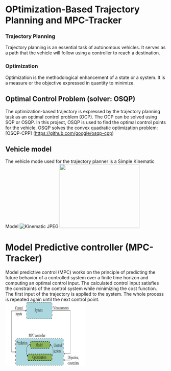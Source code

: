 # OPtimization-Based Trajectory Planning and MPC-Tracker
### Trajectory Planning 
Trajectory planning is an essential task of autonomous vehicles. It serves as a path that the vehicle will follow using a controller to reach a destination.
### Optimization
Optimization is the methodological enhancement of a state or a system. It is a measure or the objective expressed in quantity to minimize.
## Optimal Control Problem (solver: OSQP)
The optimization-based trajectory is expressed by the trajectory planning task as an optimal control problem (OCP).
The OCP can be solved using SQP or OSQP. In this project, OSQP is used to find the optimal control points for the vehicle.
OSQP solves the convex quadratic optimization problem: [OSQP-CPP] (https://github.com/google/osqp-cpp)
## Vehicle model
The vehicle mode used for the trajectory planner is a Simple Kinematic Model
![Kinematic JPEG](https://github.com/user-attachments/assets/2de6605e-24f0-4008-8fbc-350c66908934)
<img src="https://github.com/user-attachments/assets/2de6605e-24f0-4008-8fbc-350c66908934" width=250 height=200>
# Model Predictive controller (MPC-Tracker)
Model predictive control (MPC) works on the principle of predicting the future behavior of a controlled system over a finite time horizon and computing an optimal control input. 
The calculated control input satisfies the constraints of the control system while minimizing the cost function. The first input of the trajectory is applied to the system.
The whole process is repeated again until the next control point.
<img src="Images/MPC.jpg" width=250 height=200>




